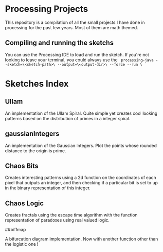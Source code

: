 # Processing Projects
This repository is a compilation of all the small projects I have done in processing for the past few years. Most of them are math themed. 

## Compiling and running the sketchs
You can use the Processing IDE to load and run the sketch. If you're not looking to leave your terminal, you could always use the 
` processing-java --sketch=\<sketch-path>\ --output=\<output-dir>\ --force --run \`

# Sketches Index
## Ullam
An implementation of the Ullam Spiral. Quite simple yet creates cool looking patterns based on the distribution of primes in a integer spiral.

## gaussianIntegers
An implementation of the Gaussian Integers. Plot the points whose rounded distance to the origin is prime. 

## Chaos Bits 
Creates interesting patterns using a 2d function on the coordinates of each pixel that outputs an integer, and then checking if a particular bit is set to up in the binary representation of this integer.

## Chaos Logic
Creates fractals using the escape time algorithm with the function representation of paradoxes using real valued logic. 

##biffmap

A bifurcation diagram implementation. Now with another function other than the logistic one !
